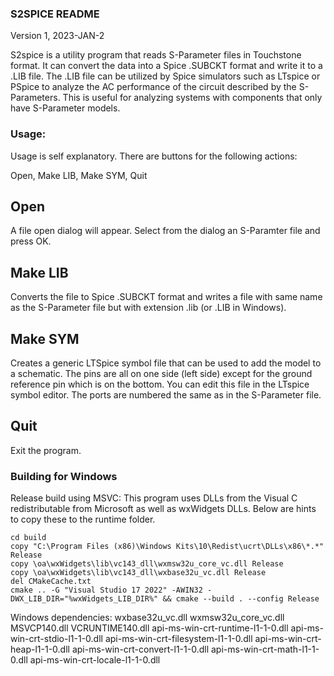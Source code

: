 ### S2SPICE README

Version 1, 2023-JAN-2

S2spice is a utility program that reads S-Parameter files in Touchstone format. 
It can convert the data into a Spice .SUBCKT format and write it to a .LIB file. 
The .LIB file can be utilized by Spice simulators such as LTspice or PSpice to 
analyze the AC performance of the circuit described by the S-Parameters.  This 
is useful for analyzing systems with components that only have S-Parameter 
models.

### Usage:

Usage is self explanatory.  There are buttons for the following actions:

Open, Make LIB, Make SYM, Quit

## Open

A file open dialog will appear. Select from the dialog an S-Paramter file 
and press OK.

## Make LIB

Converts the file to Spice .SUBCKT format and writes a file with same 
name as the S-Parameter file but with extension .lib (or .LIB in Windows).

## Make SYM

Creates a generic LTSpice symbol file that can be used to add the model 
to a schematic.  The pins are all on one side (left side) except for 
the ground reference pin which is on the bottom.  You can edit this file 
in the LTspice symbol editor.  The ports are numbered the same as in 
the S-Parameter file.

## Quit

Exit the program.

### Building for Windows
Release build using MSVC:
This program uses DLLs from the Visual C redistributable from Microsoft as well as wxWidgets DLLs.  Below are hints to copy these to the runtime folder.
```
cd build
copy "C:\Program Files (x86)\Windows Kits\10\Redist\ucrt\DLLs\x86\*.*" Release
copy \oa\wxWidgets\lib\vc143_dll\wxmsw32u_core_vc.dll Release
copy \oa\wxWidgets\lib\vc143_dll\wxbase32u_vc.dll Release
del CMakeCache.txt
cmake .. -G "Visual Studio 17 2022" -AWIN32 -DWX_LIB_DIR="%wxWidgets_LIB_DIR%" && cmake --build . --config Release
```
Windows dependencies:
    wxbase32u_vc.dll
    wxmsw32u_core_vc.dll
    MSVCP140.dll
    VCRUNTIME140.dll
    api-ms-win-crt-runtime-l1-1-0.dll
    api-ms-win-crt-stdio-l1-1-0.dll
    api-ms-win-crt-filesystem-l1-1-0.dll
    api-ms-win-crt-heap-l1-1-0.dll
    api-ms-win-crt-convert-l1-1-0.dll
    api-ms-win-crt-math-l1-1-0.dll
    api-ms-win-crt-locale-l1-1-0.dll

